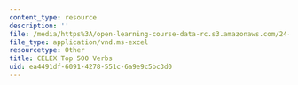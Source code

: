 ```yaml
---
content_type: resource
description: ''
file: /media/https%3A/open-learning-course-data-rc.s3.amazonaws.com/24-914-language-variation-and-change-spring-2019/ea4491df60914278551c6a9e9c5bc3d0_CELEXTop500.xls
file_type: application/vnd.ms-excel
resourcetype: Other
title: CELEX Top 500 Verbs
uid: ea4491df-6091-4278-551c-6a9e9c5bc3d0
---
```

